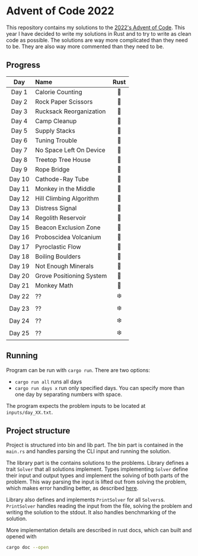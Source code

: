 # Advent of Code 2022

This repository contains my solutions to the [2022's Advent of Code](https://adventofcode.com/2022).
This year I have decided to write my solutions in Rust and to try to write as clean code as possible. The solutions are
way more complicated than they need to be. They are also way more commented than they need to be.

## Progress

|  Day   | Name                     | Rust |
|:------:|:-------------------------|:----:|
| Day 1  | Calorie Counting         |  🎄  |
| Day 2  | Rock Paper Scissors      |  🎄  |
| Day 3  | Rucksack Reorganization  |  🎄  |
| Day 4  | Camp Cleanup             |  🎄  |
| Day 5  | Supply Stacks            |  🎄  |
| Day 6  | Tuning Trouble           |  🎄  |
| Day 7  | No Space Left On Device  |  🎄  |
| Day 8  | Treetop Tree House       |  🎄  |
| Day 9  | Rope Bridge              |  🎄  |
| Day 10 | Cathode-Ray Tube         |  🎄  |
| Day 11 | Monkey in the Middle     |  🎄  |
| Day 12 | Hill Climbing Algorithm  |  🎄  |
| Day 13 | Distress Signal          |  🎄  |
| Day 14 | Regolith Reservoir       |  🎄  |
| Day 15 | Beacon Exclusion Zone    |  🎄  |
| Day 16 | Proboscidea Volcanium    |  🎄  |
| Day 17 | Pyroclastic Flow         |  🎄  |
| Day 18 | Boiling Boulders         |  🎄  |
| Day 19 | Not Enough Minerals      |  🎄  |
| Day 20 | Grove Positioning System |  🎄  |
| Day 21 | Monkey Math              |  🎄  |
| Day 22 | ??                       |  ❄️  |
| Day 23 | ??                       |  ❄️  |
| Day 24 | ??                       |  ❄️  |
| Day 25 | ??                       |  ❄️  |

## Running

Program can be run with `cargo run`. There are two options:

- `cargo run all` runs all days
- `cargo run days x` run only specified days. You can specify more than one day by separating numbers with space.

The program expects the problem inputs to be located at `inputs/day_XX.txt`.

## Project structure

Project is structured into bin and lib part. The bin part is contained in the `main.rs` and handles parsing the CLI
input and running the solution.

The library part is the contains solutions to the problems. Library defines a trait `Solver` that all
solutions implement. Types implementing `Solver` define their input and output types and implement the solving of both
parts of the problem. This way parsing the input is lifted out from solving the problem, which makes error handling
better, as described [here](https://mmapped.blog/posts/12-rust-error-handling.html#lift-input-validation).

Library also defines and implements `PrintSolver` for all `Solvers`s. `PrintSolver` handles reading the input from the
file, solving the problem and writing the solution to the stdout. It also handles benchmarking of the solution.

More implementation details are described in rust docs, which can built and opened with

```bash
cargo doc --open
```
